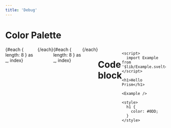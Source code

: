 ```yaml
---
title: 'Debug'
---
```


# Color Palette

<div class="flex">
  {#each { length: 8 } as _, index}
    <div class="block" style="background-color: var(--g{(2 * index + 1).toString(16)})" />
  {/each}
</div>

<div class="flex">
  {#each { length: 8 } as _, index}
    <div class="block" style="background-color: var(--c{(2 * index + 1).toString(16)})" />
  {/each}
</div>

# Code block

```svelte
<script>
  import Example from '$lib/Example.svelte';
</script>

<h1>Hello Prism</h1>

<Example />

<style>
  h1 {
    color: #0DD;
  }
</style>
```

<style>
  .flex {
    display: flex;
  }

  .block {
    flex: 1;
    height: 8rem;
  }
</style>
